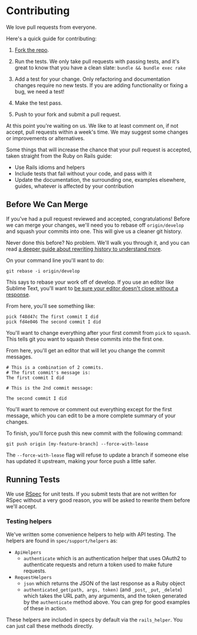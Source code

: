 Contributing
============

We love pull requests from everyone.

Here's a quick guide for contributing:

1. [Fork the repo](https://help.github.com/articles/fork-a-repo/).

2. Run the tests. We only take pull requests with passing tests, and it's great
to know that you have a clean slate: `bundle && bundle exec rake`

3. Add a test for your change. Only refactoring and documentation changes
require no new tests. If you are adding functionality or fixing a bug, we need
a test!

4. Make the test pass.

5. Push to your fork and submit a pull request.

At this point you're waiting on us. We like to at least comment on, if not
accept, pull requests within a week's time. We may suggest some changes or improvements or alternatives.

Some things that will increase the chance that your pull request is accepted,
taken straight from the Ruby on Rails guide:

* Use Rails idioms and helpers
* Include tests that fail without your code, and pass with it
* Update the documentation, the surrounding one, examples elsewhere, guides,
  whatever is affected by your contribution

Before We Can Merge
-------------------

If you've had a pull request reviewed and accepted, congratulations! Before we can merge your changes, we'll need you to rebase off `origin/develop` and squash your commits into one. This will give us a cleaner git history.

Never done this before? No problem. We'll walk you through it, and you can read [a deeper guide about rewriting history to understand more](https://git-scm.com/book/en/v2/Git-Tools-Rewriting-History).

On your command line you'll want to do:

```
git rebase -i origin/develop
```

This says to rebase your work off of develop. If you use an editor like Sublime Text, you'll want to [be sure your editor doesn't close without a response](https://gist.github.com/geekmanager/9939cf67598efd409bc7).

From here, you'll see something like:

```
pick f48d47c The first commit I did
pick fd4e046 The second commit I did
```

You'll want to change everything after your first commit from `pick` to `squash`. This tells git you want to squash these commits into the first one.

From here, you'll get an editor that will let you change the commit messages.

```
# This is a combination of 2 commits.
# The first commit's message is:
The first commit I did

# This is the 2nd commit message:

The second commit I did
```

You'll want to remove or comment out everything except for the first message, which you can edit to be a more complete summary of your changes.

To finish, you'll force push this new commit with the following command:

```
git push origin [my-feature-branch] --force-with-lease
```

The `--force-with-lease` flag will refuse to update a branch if someone else has updated it upstream, making your force push a little safer.

Running Tests
-------------

We use [RSpec](http://rspec.info) for unit tests. If you submit tests that are not written for RSpec without a very good reason, you will be asked to rewrite them before we'll accept.

### Testing helpers

We've written some convenience helpers to help with API testing. The helpers are found in `spec/support/helpers` as:

- `ApiHelpers`
  - `authenticate` which is an authentication helper that uses OAuth2 to authenticate requests and return a token used to make future requests.
- `RequestHelpers`
  - `json` which returns the JSON of the last response as a Ruby object
  - `authenticated_get(path, args, token)` (and `_post`, `_put`, `_delete`) which takes the URL path, any arguments, and the token generated by the `authenticate` method above. You can grep for good examples of these in action.

These helpers are included in specs by default via the `rails_helper`. You can just call these methods directly.
